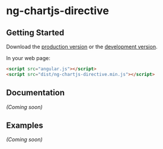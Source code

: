 
# ng-chartjs-directive



## Getting Started

Download the [production version][min] or the [development version][max].

[min]: https://raw.github.com/jonniespratley/ng-chartjs-directive/master/dist/ng-ng-chartjs-directive.min.js
[max]: https://raw.github.com/jonniespratley/ng-chartjs-directive/master/dist/ng-ng-chartjs-directive.js


In your web page:

```html
<script src="angular.js"></script>
<script src="dist/ng-chartjs-directive.min.js"></script>

```

## Documentation
_(Coming soon)_

## Examples
_(Coming soon)_

